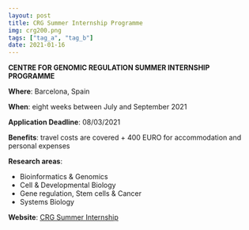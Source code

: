 ```yaml
---
layout: post
title: CRG Summer Internship Programme
img: crg200.png
tags: ["tag_a", "tag_b"]
date: 2021-01-16
---
```


**CENTRE FOR GENOMIC REGULATION SUMMER INTERNSHIP PROGRAMME**

**Where**: Barcelona, Spain

**When**: eight weeks between July and September 2021

**Application Deadline**: 08/03/2021

**Benefits**: travel costs are covered + 400 EURO for accommodation and personal expenses 

**Research areas**:

 * Bioinformatics & Genomics
 * Cell & Developmental Biology 
 * Gene regulation, Stem cells & Cancer 
 * Systems Biology

**Website**: [CRG Summer Internship](https://www.crg.eu/en/content/training-undergraduates/crg-summer-internship-programme)

